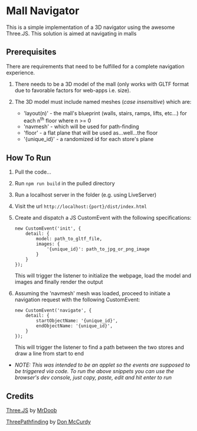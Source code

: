 # Mall Navigator

This is a simple implementation of a 3D navigator using the awesome Three.JS. This solution is aimed at navigating in malls

## Prerequisites

There are requirements that need to be fulfilled for a complete navigation experience.

1. There needs to be a 3D model of the mall (only works with GLTF format due to favorable factors for web-apps i.e. size).

2. The 3D model must include named meshes (_case insensitive_) which are:
    - 'layout(n)' - the mall's blueprint (walls, stairs, ramps, lifts, etc...) for each n<sup>th</sup> floor where n >= 0
    - 'navmesh' - which will be used for path-finding
    - 'floor' - a flat plane that will be used as...well...the floor
    - '{unique_id}' - a randomized id for each store's plane

## How To Run

1.  Pull the code...

2.  Run `npm run build` in the pulled directory

3.  Run a localhost server in the folder (e.g. using LiveServer)

4.  Visit the url `http://localhost:{port}/dist/index.html`

5.  Create and dispatch a JS CustomEvent with the following specifications:

        new CustomEvent('init', {
            detail: {
                model: path_to_gltf_file,
                images: {
                    '{unique_id}': path_to_jpg_or_png_image
                }
            }
        });

    This will trigger the listener to initialize the webpage, load the model and images and finally render the output

6.  Assuming the 'navmesh' mesh was loaded, proceed to initiate a navigation request with the following CustomEvent:

        new CustomEvent('navigate', {
            detail: {
                startObjectName: '{unique_id}',
                endObjectName: '{unique_id}',
            }
        });

    This will trigger the listener to find a path between the two stores and draw a line from start to end

-   _NOTE: This was intended to be an applet so the events are supposed to be triggered via code. To run the above snippets you can use the browser's dev console, just copy, paste, edit and hit enter to run_

## Credits

[Three.JS](https://github.com/mrdoob/three.js/) by [MrDoob](https://github.com/mrdoob)

[ThreePathfinding](https://github.com/donmccurdy/three-pathfinding) by [Don McCurdy](https://github.com/donmccurdy)
